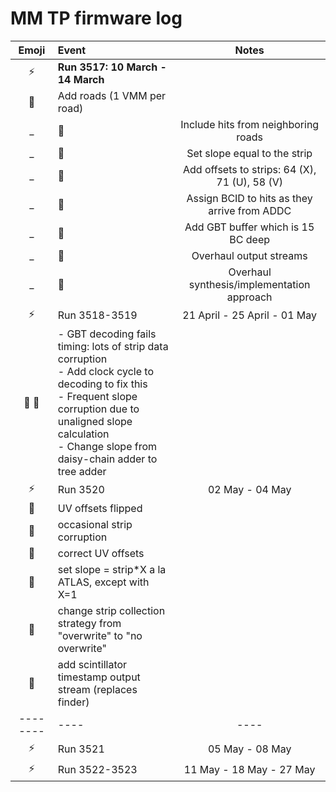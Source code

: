 MM TP firmware log
==================

Emoji          | Event         | Notes
:-------------:| :------------ |:-------:
:zap:    | **Run 3517: 10 March - 14 March**
  | :wrench: | Add roads (1 VMM per road)
_ | :wrench: | Include hits from neighboring roads
_ | :wrench: | Set slope equal to the strip
_ | :wrench: | Add offsets to strips: 64 (X), 71 (U), 58 (V)
_ | :wrench: | Assign BCID to hits as they arrive from ADDC
_ | :wrench: | Add GBT buffer which is 15 BC deep
_ | :wrench: | Overhaul output streams
_ | :wrench: | Overhaul synthesis/implementation approach
| :zap:   | Run 3518-3519 | 21 April - 25 April - 01 May
:ant: :wrench: | - GBT decoding fails timing: lots of strip data corruption <br>- Add clock cycle to decoding to fix this <br>- Frequent slope corruption due to unaligned slope calculation <br>- Change slope from daisy-chain adder to tree adder | 
:zap:    | Run 3520      | 02 May - 04 May
:ant:    | UV offsets flipped | 
:ant:    | occasional strip corruption |
:wrench: | correct UV offsets |
:wrench: | set slope = strip*X a la ATLAS, except with X=1 |
:wrench: | change strip collection strategy from "overwrite" to "no overwrite" |
:wrench: | add scintillator timestamp output stream (replaces finder) | 
-------- | ---- | ----
:zap: | Run 3521      | 05 May - 08 May
:zap: | Run 3522-3523 | 11 May - 18 May - 27 May

